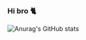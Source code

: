 ### Hi bro 🐈

![Anurag's GitHub stats](https://github-readme-stats.vercel.app/api?username=anuraghazra&theme=dark&show_icons=true)
